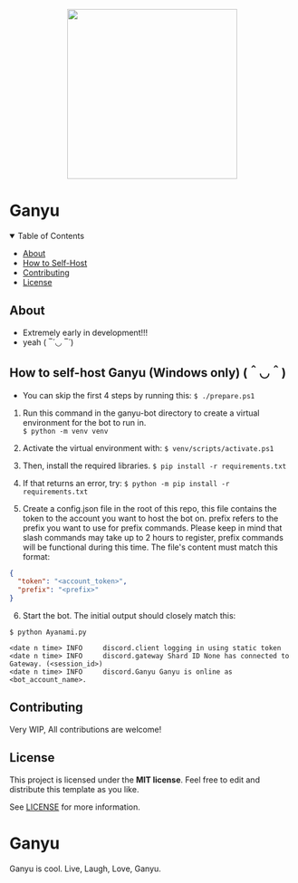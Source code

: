 <p align="center">
  <img src="https://user-images.githubusercontent.com/67397386/200123150-25095e26-d4a5-4829-a382-3619d093bdba.png" width="300" height="300">
</p>
<h1>Ganyu</h1>

<details open="open">
<summary>Table of Contents</summary>

- [About](#about)
- [How to Self-Host](#how-to-self-host-ganyu-windows-only-)
- [Contributing](#contributing)
- [License](#license)

</details>

## About
- Extremely early in development!!!
- yeah ( ‾́ ◡ ‾́ )	

## How to self-host Ganyu (Windows only) (＾◡＾)

- You can skip the first 4 steps by running this:  `$ ./prepare.ps1`

1. Run this command in the ganyu-bot directory to create a virtual environment for the bot to run in.  
`$ python -m venv venv`

2. Activate the virtual environment with:
`$ venv/scripts/activate.ps1`

3. Then, install the required libraries.
`$ pip install -r requirements.txt`

4. If that returns an error, try:
`$ python -m pip install -r requirements.txt`

5. Create a config.json file in the root of this repo, this file contains the token to the account you want to host the bot on. prefix refers to the prefix you want to use for prefix commands. Please keep in mind that slash commands may take up to 2 hours to register, prefix commands will be functional during this time. The file's content must match this format:
```json
{
  "token": "<account_token>",
  "prefix": "<prefix>"
}
```

6. Start the bot. The initial output should closely match this:
```
$ python Ayanami.py

<date n time> INFO     discord.client logging in using static token
<date n time> INFO     discord.gateway Shard ID None has connected to Gateway. (<session_id>)
<date n time> INFO     discord.Ganyu Ganyu is online as <bot_account_name>.
```

## Contributing

Very WIP, All contributions are welcome!

## License

This project is licensed under the **MIT license**. Feel free to edit and distribute this template as you like.

See [LICENSE](LICENSE) for more information.

# Ganyu
Ganyu is cool. Live, Laugh, Love, Ganyu.
